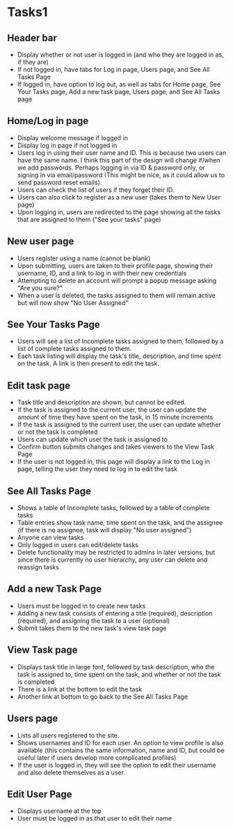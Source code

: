 # Tasks1

## Header bar
- Display whether or not user is logged in (and who they are logged in as, if they are)
- If not logged in, have tabs for Log in page, Users page, and See All Tasks Page
- If logged in, have option to log out, as well as tabs for Home page, See Your Tasks page, Add a new task page, Users page, and See All Tasks page

## Home/Log in page
- Display welcome message if logged in
- Display log in page if not logged in
- Users log in using their user name and ID. This is because two users can have the same name. I think this part of the design will change if/when we add passwords. Perhaps logging in via ID & password only, or signing in via email/password (This might be nice, as it could allow us to send password reset emails).
- Users can check the list of users if they forget their ID.
- Users can also click to register as a new user (takes them to New User page)
- Upon logging in, users are redirected to the page showing all the tasks that are assigned to them ("See your tasks" page) 

## New user page
- Users register using a name (cannot be blank)
- Upon submitting, users are taken to their profile page, showing their username, ID, and a link to log in with their new credentials
- Attempting to delete an account will prompt a popup message asking "Are you sure?"
- When a user is deleted, the tasks assigned to them will remain active but will now show "No User Assigned"

## See Your Tasks Page
- Users will see a list of Incomplete tasks assigned to them, followed by a list of complete tasks assigned to them.
- Each task listing will display the task's title, description, and time spent on the task. A link is then present to edit the task.

## Edit task page
- Task title and description are shown, but cannot be edited.
- If the task is assigned to the current user, the user can update the amount of time they have spent on the task, in 15 minute increments
- If the task is assigned to the current user, the user can update whether or not the task is completed
- Users can update which user the task is assigned to
- Confirm button submits changes and takes viewers to the View Task Page
- If the user is not logged in, this page will display a link to the Log in page, telling the user they need to log in to edit the task

## See All Tasks Page
- Shows a table of Incomplete tasks, followed by a table of complete tasks
- Table entries show task name, time spent on the task, and the assignee (if there is no assignee, task will display "No user assigned")
- Anyone can view tasks
- Only logged in users can edit/delete tasks
- Delete functionality may be restricted to admins in later versions, but since there is currently no user hierarchy, any user can delete and reassign tasks

## Add a new Task Page
- Users must be logged in to create new tasks
- Adding a new task consists of entering a title (required), description (required), and assigning the task to a user (optional)
- Submit takes them to the new task's view task page

## View Task page
- Displays task title in large font, followed by task description, who the task is assigned to, time spent on the task, and whether or not the task is completed
- There is a link at the bottom to edit the task
- Another link at bottom to go back to the See All Tasks Page

## Users page
- Lists all users registered to the site.
- Shows usernames and ID for each user. An option to view profile is also available (this contains the same information, name and ID, but could be useful later if users develop more complicated profiles)
- If the user is logged in, they will see the option to edit their username and also delete themselves as a user.

## Edit User Page
- Displays username at the top
- User must be logged in as that user to edit their name